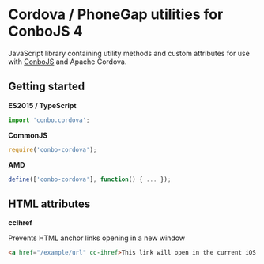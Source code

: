Cordova / PhoneGap utilities for ConboJS 4
==========================================

JavaScript library containing utility methods and custom attributes for use with [ConboJS](https://github.com/mesmotronic/conbo/releases) and Apache Cordova.

Getting started
---------------

**ES2015 / TypeScript**
```javascript
import 'conbo.cordova';
```

**CommonJS**
```javascript
require('conbo-cordova');
```

**AMD**
```javascript
define(['conbo-cordova'], function() { ... });
```

HTML attributes
---------------

**ccIhref**

Prevents HTML anchor links opening in a new window

```html
<a href="/example/url" cc-ihref>This link will open in the current iOS WebView instead of Safari!</a>
```

